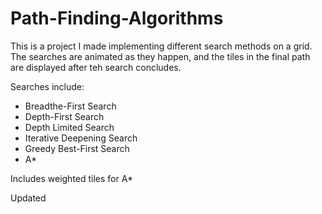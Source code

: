 # Path-Finding-Algorithms
This is a project I made implementing different search methods on a grid. The searches are animated as they happen, and the tiles in the final path are displayed after teh search concludes.

Searches include: 
- Breadthe-First Search
- Depth-First Search
- Depth Limited Search
- Iterative Deepening Search
- Greedy Best-First Search
- A*

Includes weighted tiles for A*

Updated
        
